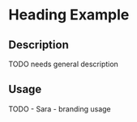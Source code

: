 # Heading Example

## Description
TODO needs general description

## Usage
TODO - Sara - branding usage